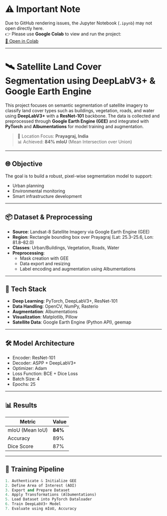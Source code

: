 # ⚠️ Important Note  
Due to GitHub rendering issues, the Jupyter Notebook (`.ipynb`) may not open directly here.  
👉 Please use **Google Colab** to view and run the project:  
[🔗 Open in Colab](https://colab.research.google.com/drive/1IPbDKSCkWYJ5_zv52X4rivcqjSEuhAnI?usp=sharing)

---

# 🛰️ Satellite Land Cover Segmentation using DeepLabV3+ & Google Earth Engine

This project focuses on semantic segmentation of satellite imagery to classify land cover types such as buildings, vegetation, roads, and water using **DeepLabV3+** with a **ResNet-101** backbone. The data is collected and preprocessed through **Google Earth Engine (GEE)** and integrated with **PyTorch** and **Albumentations** for model training and augmentation.

> 📍 Location Focus: **Prayagraj, India**  
> 📊 Achieved: **84% mIoU** (Mean Intersection over Union)

---

## 🌐 Objective

The goal is to build a robust, pixel-wise segmentation model to support:
- Urban planning
- Environmental monitoring
- Smart infrastructure development

---

## 📦 Dataset & Preprocessing

- **Source**: Landsat-8 Satellite Imagery via Google Earth Engine (GEE)  
- **Region**: Rectangle bounding box over Prayagraj (Lat: 25.3–25.6, Lon: 81.8–82.0)  
- **Classes**: Urban/Buildings, Vegetation, Roads, Water  
- **Preprocessing**:  
  - Mask creation with GEE  
  - Data export and resizing  
  - Label encoding and augmentation using Albumentations  

---

## 🧰 Tech Stack

- **Deep Learning**: PyTorch, DeepLabV3+, ResNet-101  
- **Data Handling**: OpenCV, NumPy, Rasterio  
- **Augmentation**: Albumentations  
- **Visualization**: Matplotlib, Pillow  
- **Satellite Data**: Google Earth Engine (Python API), geemap  

---

## 🛠️ Model Architecture

- Encoder: ResNet-101  
- Decoder: ASPP + DeepLabV3+  
- Optimizer: Adam  
- Loss Function: BCE + Dice Loss  
- Batch Size: 4  
- Epochs: 25  

---

## 📊 Results

| Metric         | Value     |
|----------------|-----------|
| mIoU (Mean IoU)| **84%**   |
| Accuracy       | 89%       |
| Dice Score     | 87%       |

---

## 🧪 Training Pipeline

```python
1. Authenticate & Initialize GEE
2. Define Area of Interest (AOI)
3. Export and Prepare Dataset
4. Apply Transformations (Albumentations)
5. Load Dataset into PyTorch Dataloader
6. Train DeepLabV3+ Model
7. Evaluate using mIoU, Accuracy
